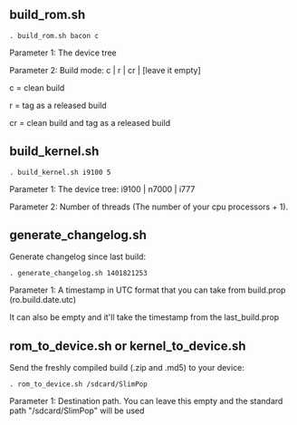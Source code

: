build_rom.sh
---------

	. build_rom.sh bacon c

Parameter 1: The device tree

Parameter 2: Build mode: c | r | cr | [leave it empty]

c = clean build

r = tag as a released build

cr = clean build and tag as a released build


build_kernel.sh
----------------

	. build_kernel.sh i9100 5

Parameter 1: The device tree: i9100 | n7000 | i777

Parameter 2: Number of threads (The number of your cpu processors + 1).


generate_changelog.sh
---------------------

Generate changelog since last build:

	. generate_changelog.sh 1401821253
	
Parameter 1: A timestamp in UTC format that you can take from build.prop (ro.build.date.utc)

It can also be empty and it'll take the timestamp from the last_build.prop


rom_to_device.sh or kernel_to_device.sh
---------------------

Send the freshly compiled build (.zip and .md5) to your device:

	. rom_to_device.sh /sdcard/SlimPop
	
Parameter 1: Destination path. You can leave this empty and the standard path "/sdcard/SlimPop" will be used
